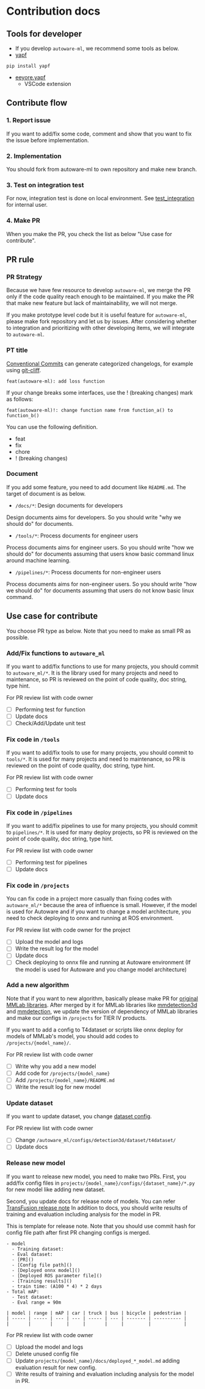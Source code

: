 # Contribution docs
## Tools for developer

- If you develop `autoware-ml`, we recommend some tools as below.
- [yapf](https://github.com/google/yapf)

```
pip install yapf
```

- [eeyore.yapf](https://marketplace.visualstudio.com/items?itemName=eeyore.yapf)
  - VSCode extension

## Contribute flow
### 1. Report issue

If you want to add/fix some code, comment and show that you want to fix the issue before implementation.

### 2. Implementation

You should fork from autoware-ml to own repository and make new branch.

### 3. Test on integration test

For now, integration test is done on local environment.
See [test_integration](/tools/test_integration) for internal user.

### 4. Make PR

When you make the PR, you check the list as below "Use case for contribute".

## PR rule
### PR Strategy

Because we have few resource to develop `autoware-ml`, we merge the PR only if the code quality reach enough to be maintained.
If you make the PR that make new feature but lack of maintainability, we will not merge.

If you make prototype level code but it is useful feature for `autoware-ml`, please make fork repository and let us by issues.
After considering whether to integration and prioritizing with other developing items, we will integrate to `autoware-ml`.

### PT title

[Conventional Commits](https://www.conventionalcommits.org/en/v1.0.0/) can generate categorized changelogs, for example using [git-cliff](https://github.com/orhun/git-cliff).

```
feat(autoware-ml): add loss function
```

If your change breaks some interfaces, use the ! (breaking changes) mark as follows:

```
feat(autoware-ml)!: change function name from function_a() to function_b()
```

You can use the following definition.

- feat
- fix
- chore
- ! (breaking changes)

### Document

If you add some feature, you need to add document like `README.md`.
The target of document is as below.

- `/docs/*`: Design documents for developers

Design documents aims for developers.
So you should write "why we should do" for documents.

- `/tools/*`: Process documents for engineer users

Process documents aims for engineer users.
So you should write "how we should do" for documents assuming that users know basic command linux around machine learning.

- `/pipelines/*`: Process documents for non-engineer users

Process documents aims for non-engineer users.
So you should write "how we should do" for documents assuming that users do not know basic linux command.

## Use case for contribute

You choose PR type as below.
Note that you need to make as small PR as possible.

### Add/Fix functions to `autoware_ml`

If you want to add/fix functions to use for many projects, you should commit to `autoware_ml/*`.
It is the library used for many projects and need to maintenance, so PR is reviewed on the point of code quality, doc string, type hint.

For PR review list with code owner
- [ ] Performing test for function
- [ ] Update docs
- [ ] Check/Add/Update unit test

### Fix code in `/tools`

If you want to add/fix tools to use for many projects, you should commit to `tools/*`.
It is used for many projects and need to maintenance, so PR is reviewed on the point of code quality, doc string, type hint.

For PR review list with code owner
- [ ] Performing test for tools
- [ ] Update docs

### Fix code in `/pipelines`

If you want to add/fix pipelines to use for many projects, you should commit to `pipelines/*`.
It is used for many deploy projects, so PR is reviewed on the point of code quality, doc string, type hint.

For PR review list with code owner
- [ ] Performing test for pipelines
- [ ] Update docs

### Fix code in `/projects`

You can fix code in a project more casually than fixing codes with `autoware_ml/*` because the area of ​​influence is small.
However, if the model is used for Autoware and if you want to change a model architecture, you need to check deploying to onnx and running at ROS environment.

For PR review list with code owner for the project
- [ ] Upload the model and logs
- [ ] Write the result log for the model
- [ ] Update docs
- [ ] Check deploying to onnx file and running at Autoware environment (If the model is used for Autoware and you change model architecture)

### Add a new algorithm

Note that if you want to new algorithm, basically please make PR for [original MMLab libraries](https://github.com/open-mmlab).
After merged by it for MMLab libraries like [mmdetection3d](https://github.com/open-mmlab/mmdetection3d) and [mmdetection](https://github.com/open-mmlab/mmdetection), we update the version of dependency of MMLab libraries and make our configs in `/projects` for TIER IV products.

If you want to add a config to T4dataset or scripts like onnx deploy for models of MMLab's model, you should add codes to `/projects/{model_name}/`.

For PR review list with code owner
- [ ] Write why you add a new model
- [ ] Add code for `/projects/{model_name}`
- [ ] Add `/projects/{model_name}/README.md`
- [ ] Write the result log for new model

### Update dataset

If you want to update dataset, you change [dataset config](/autoware_ml/configs/detection3d/dataset/t4dataset/).

For PR review list with code owner
- [ ] Change `/autoware_ml/configs/detection3d/dataset/t4dataset/`
- [ ] Update docs

### Release new model

If you want to release new model, you need to make two PRs.
First, you add/fix config files in `projects/{model_name}/configs/{dataset_name}/*.py` for new model like adding new dataset.

Second, you update docs for release note of models.
You can refer [TransFusion release note](/projects/TransFusion/docs/deployed_xx1_model.md)
In addition to docs, you should write results of training and evaluation including analysis for the model in PR.

This is template for release note.
Note that you should use commit hash for config file path after first PR changing configs is merged.

```
- model
  - Training dataset:
  - Eval dataset:
  - [PR]()
  - [Config file path]()
  - [Deployed onnx model]()
  - [Deployed ROS parameter file]()
  - [Training results]()
  - train time: (A100 * 4) * 2 days
- Total mAP:
  - Test dataset:
  - Eval range = 90m

| model | range | mAP | car | truck | bus | bicycle | pedestrian |
| ----- | ----- | --- | --- | ----- | --- | ------- | ---------- |
|       |       |     |     |       |     |         |            |
```

For PR review list with code owner
- [ ] Upload the model and logs
- [ ] Delete unused config file
- [ ] Update `projects/{model_name}/docs/deployed_*_model.md` adding evaluation result for new config.
- [ ] Write results of training and evaluation including analysis for the model in PR.
